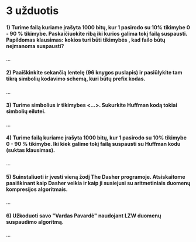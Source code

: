 # 3 užduotis

#### 1) Turime failą kuriame įrašyta 1000 bitų, kur 1 pasirodo su 10%  tikimybe 0 - 90 % tikimybe. Paskaičiuokite ribą iki kurios galima tokį failą suspausti. Papildomas klausimas: kokios turi būti tikimybės , kad failo būtų neįmanoma suspausti?

...

#### 2) Paaiškinkite sekančią lentelę (96 knygos puslapis) ir pasiūlykite tam tikrą simbolių kodavimo schemą, kuri būtų prefix kodas.

...

#### 3) Turime simbolius ir tikimybes <...>. Sukurkite Huffman kodą tokiai simbolių eilutei.

...

#### 4) Turime failą kuriame įrašyta 1000 bitų, kur 1 pasirodo su 10%  tikimybe 0 - 90 % tikimybe. Iki kiek galime tokį failą suspausti su Huffman kodu (suktas klausimas).

...

#### 5) Suinstaliuoti ir įvesti vieną žodį The Dasher programoje. Atsiskaitome paaiškinant kaip Dasher veikia ir kaip ji susiejusi su aritmetiniais duomenų kompresijos algoritmais.

...

#### 6) Užkoduoti savo "Vardas Pavardė" naudojant LZW duomenų suspaudimo algoritmą.

...